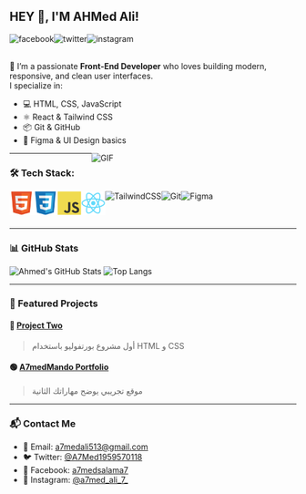 ## HEY 👋, I'M AHMed Ali!

<a href='https://www.facebook.com/a7medsalama7/'><img align='left' alt="facebook" src="https://cdn.jsdelivr.net/npm/simple-icons@v5/icons/facebook.svg" height='18px'/></a>
<a href='https://x.com/A7Med1959570118'><img align='left' alt="twitter" src="https://cdn.jsdelivr.net/npm/simple-icons@v5/icons/twitter.svg" height='18px'/></a>
<a href='https://www.instagram.com/a7med_ali_7_?igsh=MWVrZTk2ZmRxcXR3dg=='><img align='left' alt="instagram" src="https://cdn.jsdelivr.net/npm/simple-icons@v5/icons/instagram.svg" height='18px'/></a>

<br/><br/>

🎯 I’m a passionate **Front‑End Developer** who loves building modern, responsive, and clean user interfaces.  
I specialize in:
- 💻 HTML, CSS, JavaScript
- ⚛️ React & Tailwind CSS
- 📦 Git & GitHub
- 🎨 Figma & UI Design basics

<img align="right" alt="GIF" src="https://raw.githubusercontent.com/rahul-jha98/rahul-jha98/main/techstack.gif" width="360px"/>

---

### 🛠️ Tech Stack:

<a href="https://developer.mozilla.org/en-US/docs/Web/HTML" target="_blank"><img align="left" alt="HTML" height="42px" src="https://raw.githubusercontent.com/devicons/devicon/master/icons/html5/html5-original.svg"/></a>
<a href="https://developer.mozilla.org/en-US/docs/Web/CSS" target="_blank"><img align="left" alt="CSS" height="42px" src="https://raw.githubusercontent.com/devicons/devicon/master/icons/css3/css3-original.svg"/></a>
<a href="https://developer.mozilla.org/en-US/docs/Web/JavaScript" target="_blank"><img align="left" alt="JavaScript" height="42px" src="https://raw.githubusercontent.com/devicons/devicon/master/icons/javascript/javascript-original.svg"/></a>
<a href="https://reactjs.org/" target="_blank"><img align="left" alt="React" height="42px" src="https://raw.githubusercontent.com/devicons/devicon/master/icons/react/react-original.svg"/></a>
<a href="https://tailwindcss.com/" target="_blank"><img align="left" alt="TailwindCSS" height="42px" src="https://www.vectorlogo.zone/logos/tailwindcss/tailwindcss-icon.svg"/></a>
<a href="https://git-scm.com/" target="_blank"><img align="left" alt="Git" height="42px" src="https://www.vectorlogo.zone/logos/git-scm/git-scm-icon.svg"/></a>
<a href="https://figma.com/" target="_blank"><img align="left" alt="Figma" height="42px" src="https://www.vectorlogo.zone/logos/figma/figma-icon.svg"/></a>

<br/><br/><br/>

---

### 📊 GitHub Stats

![Ahmed's GitHub Stats](https://github-readme-stats.vercel.app/api?username=A7medMando&show_icons=true&theme=radical)
![Top Langs](https://github-readme-stats.vercel.app/api/top-langs/?username=A7medMando&layout=compact&theme=radical)

---

### 🚀 Featured Projects

#### 🔵 [Project Two](https://a7medmando.github.io/project-2/)
> أول مشروع بورتفوليو باستخدام HTML و CSS

#### 🟢 [A7medMando Portfolio](https://a7medmando.github.io/A7medMando/)  
> موقع تجريبي يوضح مهاراتك الثانية

---

### 📬 Contact Me

- 📧 Email: a7medali513@gmail.com  
- 🐦 Twitter: [@A7Med1959570118](https://x.com/A7Med1959570118)  
- 📘 Facebook: [a7medsalama7](https://www.facebook.com/a7medsalama7/)  
- 📸 Instagram: [@a7med_ali_7_](https://www.instagram.com/a7med_ali_7_?igsh=MWVrZTk2ZmRxcXR3dg==)  
